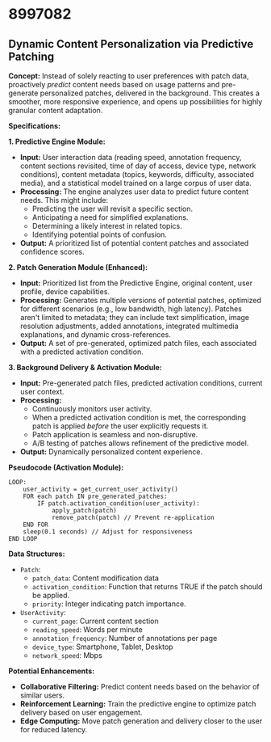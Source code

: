 # 8997082

## Dynamic Content Personalization via Predictive Patching

**Concept:** Instead of solely reacting to user preferences with patch data, proactively *predict* content needs based on usage patterns and pre-generate personalized patches, delivered in the background. This creates a smoother, more responsive experience, and opens up possibilities for highly granular content adaptation.

**Specifications:**

**1. Predictive Engine Module:**

*   **Input:** User interaction data (reading speed, annotation frequency, content sections revisited, time of day of access, device type, network conditions), content metadata (topics, keywords, difficulty, associated media), and a statistical model trained on a large corpus of user data.
*   **Processing:** The engine analyzes user data to predict future content needs.  This might include:
    *   Predicting the user will revisit a specific section.
    *   Anticipating a need for simplified explanations.
    *   Determining a likely interest in related topics.
    *   Identifying potential points of confusion.
*   **Output:** A prioritized list of potential content patches and associated confidence scores.

**2. Patch Generation Module (Enhanced):**

*   **Input:** Prioritized list from the Predictive Engine, original content, user profile, device capabilities.
*   **Processing:**  Generates multiple versions of potential patches, optimized for different scenarios (e.g., low bandwidth, high latency). Patches aren't limited to metadata; they can include text simplification, image resolution adjustments, added annotations, integrated multimedia explanations, and dynamic cross-references.
*   **Output:** A set of pre-generated, optimized patch files, each associated with a predicted activation condition.

**3. Background Delivery & Activation Module:**

*   **Input:** Pre-generated patch files, predicted activation conditions, current user context.
*   **Processing:**
    *   Continuously monitors user activity.
    *   When a predicted activation condition is met, the corresponding patch is applied *before* the user explicitly requests it.
    *   Patch application is seamless and non-disruptive.
    *   A/B testing of patches allows refinement of the predictive model.
*   **Output:**  Dynamically personalized content experience.

**Pseudocode (Activation Module):**

```
LOOP:
    user_activity = get_current_user_activity()
    FOR each patch IN pre_generated_patches:
        IF patch.activation_condition(user_activity):
            apply_patch(patch)
            remove_patch(patch) // Prevent re-application
    END FOR
    sleep(0.1 seconds) // Adjust for responsiveness
END LOOP
```

**Data Structures:**

*   `Patch`:
    *   `patch_data`: Content modification data
    *   `activation_condition`: Function that returns TRUE if the patch should be applied.
    *   `priority`: Integer indicating patch importance.
*   `UserActivity`:
    *   `current_page`: Current content section
    *   `reading_speed`: Words per minute
    *   `annotation_frequency`: Number of annotations per page
    *   `device_type`: Smartphone, Tablet, Desktop
    *   `network_speed`: Mbps

**Potential Enhancements:**

*   **Collaborative Filtering:** Predict content needs based on the behavior of similar users.
*   **Reinforcement Learning:**  Train the predictive engine to optimize patch delivery based on user engagement.
*   **Edge Computing:** Move patch generation and delivery closer to the user for reduced latency.